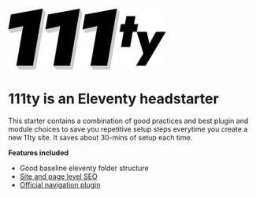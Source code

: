 ![111ty Logo](/111ty-logo.png)

# 111ty is an Eleventy headstarter

This starter contains a combination of good practices and best plugin and module choices to save you repetitive setup steps everytime you create a new 11ty site. It saves about 30-mins of setup each time.

**Features included**
* Good baseline eleventy folder structure
* [Site and page level SEO](https://github.com/artstorm/eleventy-plugin-seo)
* [Official navigation plugin](https://github.com/11ty/eleventy-navigation)
